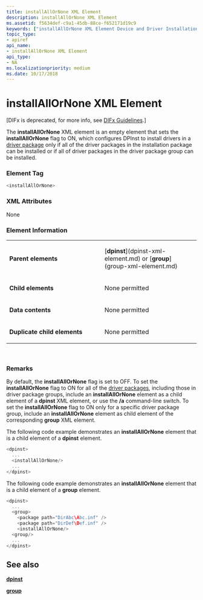```yaml
---
title: installAllOrNone XML Element
description: installAllOrNone XML Element
ms.assetid: f5634def-c9a1-45db-88ce-f652171d19c9
keywords: ["installAllOrNone XML Element Device and Driver Installation"]
topic_type:
- apiref
api_name:
- installAllOrNone XML Element
api_type:
- NA
ms.localizationpriority: medium
ms.date: 10/17/2018
---
```


# installAllOrNone XML Element


\[DIFx is deprecated, for more info, see [DIFx Guidelines](https://msdn.microsoft.com/windows/hardware/drivers/install/difx-guidelines).\]

The **installAllOrNone** XML element is an empty element that sets the **installAllOrNone** flag to ON, which configures DPInst to install drivers in a [driver package](https://msdn.microsoft.com/library/windows/hardware/ff544840) only if all of the driver packages in the installation package can be installed or if all of driver packages in the driver package group can be installed.

### **Element Tag**

```cpp
<installAllOrNone>
```

### **XML Attributes**

None

### **Element Information**

<table>
<colgroup>
<col width="50%" />
<col width="50%" />
</colgroup>
<tbody>
<tr class="odd">
<td align="left"><p><strong>Parent elements</strong></p></td>
<td align="left"><p>[<strong>dpinst</strong>](dpinst-xml-element.md) or [<strong>group</strong>](group-xml-element.md)</p></td>
</tr>
<tr class="even">
<td align="left"><p><strong>Child elements</strong></p></td>
<td align="left"><p>None permitted</p></td>
</tr>
<tr class="odd">
<td align="left"><p><strong>Data contents</strong></p></td>
<td align="left"><p>None permitted</p></td>
</tr>
<tr class="even">
<td align="left"><p><strong>Duplicate child elements</strong></p></td>
<td align="left"><p>None permitted</p></td>
</tr>
</tbody>
</table>

 

### <a href="" id="comments"></a>Remarks

By default, the **installAllOrNone** flag is set to OFF. To set the **installAllOrNone** flag to ON for all of the [driver packages](https://msdn.microsoft.com/library/windows/hardware/ff544840), including those in driver package groups, include an **installAllOrNone** element as a child element of a **dpinst** XML element, or use the **/a** command-line switch. To set the **installAllOrNone** flag to ON only for a specific driver package group, include an **installAllOrNone** element as child element of the corresponding **group** XML element.

The following code example demonstrates an **installAllOrNone** element that is a child element of a **dpinst** element.

```cpp
<dpinst>
  ...
  <installAllOrNone/>
  ...
</dpinst>
```

The following code example demonstrates an **installAllOrNone** element that is a child element of a **group** element.

```cpp
<dpinst>
  ...
  <group>
    <package path="DirAbc\Abc.inf" /> 
    <package path="DirDef\Def.inf" /> 
    <installAllOrNone/>
  <group/>
  ...
</dpinst>
```

## See also


[**dpinst**](dpinst-xml-element.md)

[**group**](group-xml-element.md)

 

 






